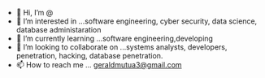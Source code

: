 - 👋 Hi, I’m @
- 👀 I’m interested in ...software engineering, cyber security, data science, database administaration
- 🌱 I’m currently learning ...software engineering,developing
- 💞️ I’m looking to collaborate on ...systems analysts, developers, penetration, hacking, database penetration.
- 📫 How to reach me ... geraldmutua3@gmail.com 

<!---
eresdesre/eresdesre is a ✨ special ✨ repository because its `README.md` (this file) appears on your GitHub profile.
You can click the Preview link to take a look at your changes.
--->
